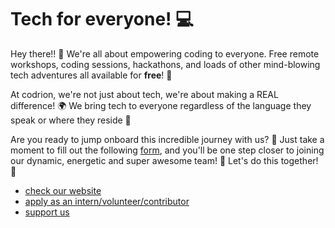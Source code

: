 # Tech for everyone! 💻

Hey there!! 🎉 We're all about empowering coding to everyone. Free remote workshops, coding sessions, hackathons, and loads of other mind-blowing tech adventures all available for **free**! 🚀

At codrion, we're not just about tech, we're about making a REAL difference! 🌍 We bring tech to everyone regardless of the language they speak or where they reside 💪

Are you ready to jump onboard this incredible journey with us? 🌈 Just take a moment to fill out the following [form](https://forms.gle/HMGbnQihmUyWj3A39), and you'll be one step closer to joining our dynamic, energetic and super awesome team! 🤩 Let's do this together! 💫

- [check our website](https://codrion.vercel.app) <br>
- [apply as an intern/volunteer/contributor](https://forms.gle/HMGbnQihmUyWj3A39) <br>
- [support us](https://codrion.vercel.app) <br>
